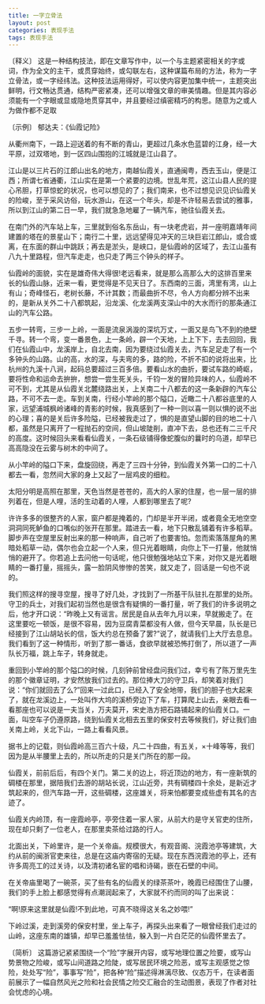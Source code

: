 ```yaml
---
title: 一字立骨法
layout: post
categories: 表现手法
tags: 表现手法
---
```


〔释义〕 这是一种结构技法，即在文章写作中，以一个与主题紧密相关的字或词，作为全文的主干，或贯穿始终，或勾联左右，这种谋篇布局的方法，称为一字立骨法，或一字经纬法。这种技法运用得好，可以使内容更加集中统一，主题突出鲜明，行文畅达贯通，结构严密紧凑，还可以增强文章的审美情趣。但是其内容必须能有一个字眼或显或隐地贯穿其中，并且要经过缜密精巧的构思。随意为之或人为做作都不足取

〔示例〕 郁达夫：《仙霞记险》

从衢州南下，一路上迎送着的有不断的青山，更超过几条水色蓝碧的江身，经一大平原，过双塔地，到一区四山围抱的江城就是江山县了。

江山是以三片石的江郎山出名的地方，南越仙霞关，直通闽粤，西去玉山，便是江西；所谓七省通衢，江山实在是第一个紧要的边境。世乱年荒，这江山县人民的提心吊胆，打草惊蛇的状况，也可以想见的了；我们南来，也不过想见识见识仙霞关的险峻，至于采风访俗，玩水游山，在这一个年头，却是不许轻易去尝试的雅事，所以到江山的第二日一早，我们就急急地雇了一辆汽车，驰往仙霞关去。

在南门外的汽车站上车，三里就到俗名东岳山，有一块老虎岩，并一座明嘉靖年间建置的塔在的景星山下；南行二十里，远远望得见冲天的三块巨岩江郎山，或合或离，在东面的群山中跳跃；再去是淤头，是峡口，是仙霞岭的区域了，去江山虽有八九十里路程，但汽车走走，也只走了两三个钟头的样子。

仙霞岭的面貌，实在是雄奇伟大得很!老远看来，就是那么高那么大的这排百里来长的仙霞山脉，近来一看，更觉得是不见天日了。东西南的三面，湾里有湾，山上有山；奇峰怪石，老树长藤，不计其数；而最曲折不尽，令人方向都分辨不出来的，是新从关外二十八都筑起，沿龙溪、化龙溪两支深山中的大水而行的那条通江山的汽车公路。

五步一转弯，三步一上岭，一面是流泉涡漩的深坑万丈，一面又是鸟飞不到的绝壁千寻。转一个弯，变一番景色，上一条岭，辟一个天地，上上下下，去去回回，我们在仙霞山中，龙溪岸上，自北去南，因为要绕过仙霞关去，汽车足足走了有一个多钟头的山路。山的高，水的深，与夫弯的多，路的险，不折不扣的说将出来，比杭州的九溪十八涧，起码总要超过三百多倍。要看山水的曲折，要试车路的崎岖，要将性命和运命去拚拚，想尝一尝生死关头，千钧一发的冒险异味的人，仙霞岭不可不到，尤其是从仙霞关北麓绕路出关，上关南二十八都去的这一条新辟的汽车公路，不可不去一走。车到关南，行经小竿岭的那个隘口，近瞰二十八都谷底里的人家，远望浦城枫岭诸峰的青影的时候，我真感到了一种一则以喜一则以惧的说不出的心理；喜的是关后许多险隘，已经被我走过了，惧的是直望山脚的目的地二十八都，虽然是只离开了一程抛石的空间，但山坡陡削，直冲下去，总也还有二三千尺的高度。这时候回头来看看仙霞关，一条石级铺得像蛇腹似的曩时的乌道，却早已高高隐没在云雾与树木的中间了。

从小竿岭的隘口下来，盘旋回绕，再走了三四十分钟，到仙霞关外第一口的二十八都去一看，忽然间大家的身上又起了一层鸡皮的细粒。

太阳分明是高照在那里，天色当然是苍苍的，高大的人家的住屋，也一层一层的排列着在，但是人哩，活的生动着的人哩，人都到哪里去了呢?

许许多多的很整齐的人家，窗户都是掩着的，门却是半开半闭，或者竟全无地空空洞洞同死鲈鱼的口嘴似的张开在那里。踏进去一看，地下只散乱铺着有许多稻草。脚步声在空屋里反射出来的那一种响声，自己听了也要害怕。忽而索落落屋角的黑暗处稻草一动，偶尔也会立起一个人来，但只光着眼睛，向你上下一打量，他就悄悄的避开了。你若追上去问他一句话呢，他只很勉强地站立下来，对你又是光着眼睛的一番打量，摇摇头，露一脸阴风惨惨的苦笑，就又走了，回话是一句也不说的。

我们照这样的搜寻空屋，搜寻了好几处，才找到了一所基干队驻扎在那里的处所。守卫的兵士，对我们起初当然也是很含有疑惧的一番打量，听了我们的许多说明之后，他才开口说：“昨晚上又有谣言。居民是自从去年九月以来，早就搬走了。在这里要吃一顿饭，是很不容易，因为豆腐青菜都没有人做，但今天早晨，队长是已经接到了江山胡站长的信，饭大约总在预备了罢?”说了，就请我们上大厅去息息。我们看到了这一种情形，听到了那一番话，食欲早就被恐怖打倒了，所以道了一声队长万福，跳上车子，转身就走。

重回到小竿岭的那个隘口的时候，几刻钟前曾经盘问我们过，幸亏有了陈万里先生的那个徽章证明，才安然放我们过去的。那位捧大刀的守卫兵，却笑着对我们说：“你们就回去了么?”回来一过此口，已经入了安全地带，我们的胆子也大起来了，就在龙溪边上，一处叫作大坞的溪桥旁边下了车，打算爬上山去，亲眼去看一看那座也可以说是一夫当关，万夫莫开，宋史浩方把石路铺起来的仙霞关口。一面，叫空车子仍遵原路，绕到仙霞关北相去五里的保安村去等候我们，好让我们由关南上岭，关北下山，一路上看看风景。

据书上的记载，则仙霞岭高三百六十级，凡二十四曲，有五关，×十峰等等，我们因为是从半腰里上去的，所以所走的只是关门所在的那一段。

仙霞关，前前后后，有四个关门。第二关的边上，将近顶边的地方，有一座新筑的碉楼在那里，据陪我们去游的胡站长说，江山近旁，共有碉楼四十余处，是新近才筑起来的，但汽车路一开，这些碉楼，这座雄关，将来怕都要变成些虚有其名的古迹了。

仙霞关内岭顶，有一座霞岭亭，亭旁住着一家人家，从前大约是守关官吏的住所，现在却只剩了一位老人，在那里卖茶给过路的行人。

北面出关，下岭里许，是一个关帝庙。规模很大，有观音阁、浣霞池亭等建筑，大约从前的闽浙官吏来往，总是在这庙内寄宿的无疑。现在东西浣霞池的亭上，还有许多周亮工的过关诗，以及清初诸名宦的唱和诗碣，嵌在石壁的中间。

在关帝庙里喝了一碗茶，买了些有名的仙霞关的绿茶茶叶，晚霞已经围住了山腰，我们的手上脸上都感觉得有点潮润起来了，大家就不约而同的叫了出来说：

“啊!原来这里就是仙霞!不到此地，可真不晓得这关名之妙喂!”

下岭过溪，走到溪旁的保安村里，坐上车子，再探头出来看了一眼曾经我们走过的山岭，这座东南的雄镇，却早已羞羞怯怯，躲入到一片白茫茫的仙霞怀里去了。

〔简析〕 这篇游记紧紧围绕一个“险”字展开内容，或写地理位置之险要，或写山势景物之险峻，或写山间道路之险陡，或写居民环境之险恶，或写主观感觉之惊险，处处写“险”，事事写“险”，把各种“险”描述得淋漓尽致、仪态万千，在读者面前展示了一幅自然风光之险和社会民情之险交汇融合的生动图景，表现了作者对社会忧虑的心境。 